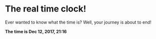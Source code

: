 # The real time clock!

Ever wanted to know what the time is? Well, your journey is about to end!

**The time is Dec 12, 2017, 21:16**